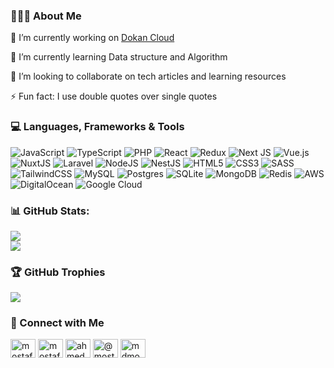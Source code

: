 ### 👨🏻‍💻 About Me

🔭 I’m currently working on <a href="https://dokan.co/cloud" target="_blank">Dokan Cloud</a>

🌱 I’m currently learning Data structure and Algorithm

👯 I’m looking to collaborate on tech articles and learning resources

⚡ Fun fact: I use double quotes over single quotes

### :computer: Languages, Frameworks & Tools

![JavaScript](https://img.shields.io/badge/javascript-%23323330.svg?style=for-the-badge&logo=javascript&logoColor=%23F7DF1E) ![TypeScript](https://img.shields.io/badge/typescript-%23007ACC.svg?style=for-the-badge&logo=typescript&logoColor=white) ![PHP](https://img.shields.io/badge/php-%23777BB4.svg?style=for-the-badge&logo=php&logoColor=white) ![React](https://img.shields.io/badge/react-%2320232a.svg?style=for-the-badge&logo=react&logoColor=%2361DAFB) ![Redux](https://img.shields.io/badge/redux-%23593d88.svg?style=for-the-badge&logo=redux&logoColor=white) ![Next JS](https://img.shields.io/badge/Next-black?style=for-the-badge&logo=next.js&logoColor=white) ![Vue.js](https://img.shields.io/badge/vuejs-%2335495e.svg?style=for-the-badge&logo=vuedotjs&logoColor=%234FC08D) ![NuxtJS](https://img.shields.io/badge/Nuxt-black?style=for-the-badge&logo=nuxt.js&logoColor=white) ![Laravel](https://img.shields.io/badge/laravel-%23FF2D20.svg?style=for-the-badge&logo=laravel&logoColor=white) ![NodeJS](https://img.shields.io/badge/node.js-6DA55F?style=for-the-badge&logo=node.js&logoColor=white) ![NestJS](https://img.shields.io/badge/nestjs-%23E0234E.svg?style=for-the-badge&logo=nestjs&logoColor=white) ![HTML5](https://img.shields.io/badge/html5-%23E34F26.svg?style=for-the-badge&logo=html5&logoColor=white) ![CSS3](https://img.shields.io/badge/css3-%231572B6.svg?style=for-the-badge&logo=css3&logoColor=white) ![SASS](https://img.shields.io/badge/SASS-hotpink.svg?style=for-the-badge&logo=SASS&logoColor=white) ![TailwindCSS](https://img.shields.io/badge/tailwindcss-%2338B2AC.svg?style=for-the-badge&logo=tailwind-css&logoColor=white) ![MySQL](https://img.shields.io/badge/mysql-%2300f.svg?style=for-the-badge&logo=mysql&logoColor=white) ![Postgres](https://img.shields.io/badge/postgres-%23316192.svg?style=for-the-badge&logo=postgresql&logoColor=white) ![SQLite](https://img.shields.io/badge/sqlite-%2307405e.svg?style=for-the-badge&logo=sqlite&logoColor=white) ![MongoDB](https://img.shields.io/badge/MongoDB-%234ea94b.svg?style=for-the-badge&logo=mongodb&logoColor=white) ![Redis](https://img.shields.io/badge/redis-%23DD0031.svg?style=for-the-badge&logo=redis&logoColor=white) ![AWS](https://img.shields.io/badge/AWS-%23FF9900.svg?style=for-the-badge&logo=amazon-aws&logoColor=white) ![DigitalOcean](https://img.shields.io/badge/DigitalOcean-%230167ff.svg?style=for-the-badge&logo=digitalOcean&logoColor=white) ![Google Cloud](https://img.shields.io/badge/Google%20Cloud-%234285F4.svg?style=for-the-badge&logo=google-cloud&logoColor=white)

### 📊 GitHub Stats:

<!-- ![](https://github-readme-stats.vercel.app/api?username=mostafizurhimself&theme=default&hide_border=false&include_all_commits=true&count_private=true)<br/> -->
![](https://github-readme-stats.vercel.app/api?username=mostafizurhimself&theme=default&hide_border=false)<br/>
![](https://github-readme-streak-stats.herokuapp.com/?user=mostafizurhimself&theme=default&hide_border=false)<br/>

<!-- ![](https://github-readme-stats.vercel.app/api/top-langs/?username=mostafizurhimself&theme=default&hide_border=false&include_all_commits=true&count_private=true&layout=compact) -->

### 🏆 GitHub Trophies

![](https://github-profile-trophy.vercel.app/?username=mostafizurhimself&theme=radical&no-frame=false&no-bg=true&margin-w=4)

### :handshake: Connect with Me

<p align="left">
<a href="https://twitter.com/mostafizhimself" target="_blank"><img align="center" src="https://raw.githubusercontent.com/rahuldkjain/github-profile-readme-generator/master/src/images/icons/Social/twitter.svg" alt="mostafizhimself" height="30" width="40" /></a>
<a href="https://www.linkedin.com/in/mostafizurhimself" target="_blank"><img align="center" src="https://raw.githubusercontent.com/rahuldkjain/github-profile-readme-generator/master/src/images/icons/Social/linked-in-alt.svg" alt="mostafizur-himself" height="30" width="40" /></a>
<a href="https://fb.com/ahmed.shakil.75839" target="_blank"><img align="center" src="https://raw.githubusercontent.com/rahuldkjain/github-profile-readme-generator/master/src/images/icons/Social/facebook.svg" alt="ahmed.shakil.75839" height="30" width="40" /></a>
<a href="https://medium.com/@mostafizurhimself" target="_blank"><img align="center" src="https://raw.githubusercontent.com/rahuldkjain/github-profile-readme-generator/master/src/images/icons/Social/medium.svg" alt="@mostafizurhimself" height="30" width="40" /></a>
<a href="https://dev.to/mdmostafizurrahaman" target="_blank"><img align="center" src="https://raw.githubusercontent.com/rahuldkjain/github-profile-readme-generator/master/src/images/icons/Social/devto.svg" alt="mdmostafizurrahaman" height="30" width="40" /></a>
</p>
